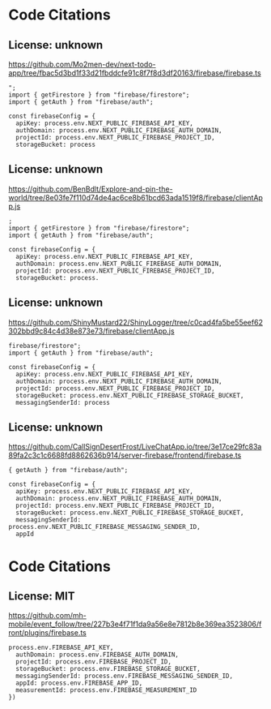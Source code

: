 # Code Citations

## License: unknown

https://github.com/Mo2men-dev/next-todo-app/tree/fbac5d3bd1f33d21fbddcfe91c8f7f8d3df20163/firebase/firebase.ts

```
";
import { getFirestore } from "firebase/firestore";
import { getAuth } from "firebase/auth";

const firebaseConfig = {
  apiKey: process.env.NEXT_PUBLIC_FIREBASE_API_KEY,
  authDomain: process.env.NEXT_PUBLIC_FIREBASE_AUTH_DOMAIN,
  projectId: process.env.NEXT_PUBLIC_FIREBASE_PROJECT_ID,
  storageBucket: process
```

## License: unknown

https://github.com/BenBdlt/Explore-and-pin-the-world/tree/8e03fe7f110d74de4ac6ce8b61bcd63ada1519f8/firebase/clientApp.js

```
;
import { getFirestore } from "firebase/firestore";
import { getAuth } from "firebase/auth";

const firebaseConfig = {
  apiKey: process.env.NEXT_PUBLIC_FIREBASE_API_KEY,
  authDomain: process.env.NEXT_PUBLIC_FIREBASE_AUTH_DOMAIN,
  projectId: process.env.NEXT_PUBLIC_FIREBASE_PROJECT_ID,
  storageBucket: process.
```

## License: unknown

https://github.com/ShinyMustard22/ShinyLogger/tree/c0cad4fa5be55eef62302bbd9c84c4d38e873e73/firebase/clientApp.js

```
firebase/firestore";
import { getAuth } from "firebase/auth";

const firebaseConfig = {
  apiKey: process.env.NEXT_PUBLIC_FIREBASE_API_KEY,
  authDomain: process.env.NEXT_PUBLIC_FIREBASE_AUTH_DOMAIN,
  projectId: process.env.NEXT_PUBLIC_FIREBASE_PROJECT_ID,
  storageBucket: process.env.NEXT_PUBLIC_FIREBASE_STORAGE_BUCKET,
  messagingSenderId: process
```

## License: unknown

https://github.com/CallSignDesertFrost/LiveChatApp.io/tree/3e17ce29fc83a89fa2c3c1c6688fd8862636b914/server-firebase/frontend/firebase.ts

```
{ getAuth } from "firebase/auth";

const firebaseConfig = {
  apiKey: process.env.NEXT_PUBLIC_FIREBASE_API_KEY,
  authDomain: process.env.NEXT_PUBLIC_FIREBASE_AUTH_DOMAIN,
  projectId: process.env.NEXT_PUBLIC_FIREBASE_PROJECT_ID,
  storageBucket: process.env.NEXT_PUBLIC_FIREBASE_STORAGE_BUCKET,
  messagingSenderId: process.env.NEXT_PUBLIC_FIREBASE_MESSAGING_SENDER_ID,
  appId
```

# Code Citations

## License: MIT

https://github.com/mh-mobile/event_follow/tree/227b3e4f71f1da9a56e8e7812b8e369ea3523806/front/plugins/firebase.ts

```
process.env.FIREBASE_API_KEY,
  authDomain: process.env.FIREBASE_AUTH_DOMAIN,
  projectId: process.env.FIREBASE_PROJECT_ID,
  storageBucket: process.env.FIREBASE_STORAGE_BUCKET,
  messagingSenderId: process.env.FIREBASE_MESSAGING_SENDER_ID,
  appId: process.env.FIREBASE_APP_ID,
  measurementId: process.env.FIREBASE_MEASUREMENT_ID
})
```
